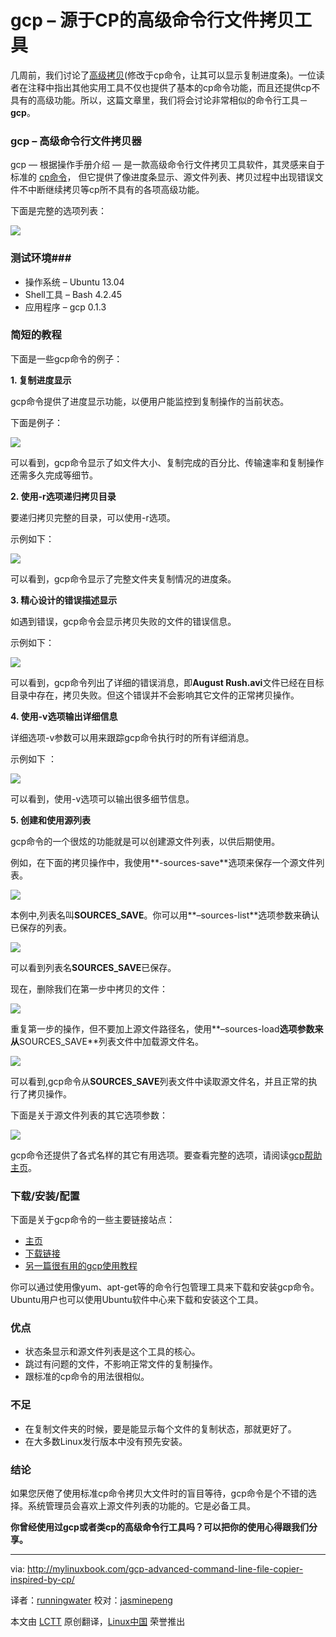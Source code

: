 gcp – 源于CP的高级命令行文件拷贝工具
================================================================================
几周前，我们讨论了[高级拷贝][1](修改于cp命令，让其可以显示复制进度条)。一位读者在注释中指出其他实用工具不仅也提供了基本的cp命令功能，而且还提供cp不具有的高级功能。所以，这篇文章里，我们将会讨论非常相似的命令行工具－**gcp**。

### gcp – 高级命令行文件拷贝器 ###

gcp — 根据操作手册介绍 — 是一款高级命令行文件拷贝工具软件，其灵感来自于标准的 [cp命令][2]， 但它提供了像进度条显示、源文件列表、拷贝过程中出现错误文件不中断继续拷贝等cp所不具有的各项高级功能。

下面是完整的选项列表：

![](http://mylinuxbook.com/wp-content/uploads/2013/10/gcp-main.png)

### 测试环境###

- 操作系统 – Ubuntu 13.04
- Shell工具 – Bash 4.2.45
- 应用程序 – gcp 0.1.3

### 简短的教程 ###

下面是一些gcp命令的例子：

**1. 复制进度显示**

gcp命令提供了进度显示功能，以便用户能监控到复制操作的当前状态。

下面是例子：

![](http://mylinuxbook.com/wp-content/uploads/2013/10/gcp-1.png)

可以看到，gcp命令显示了如文件大小、复制完成的百分比、传输速率和复制操作还需多久完成等细节。

**2. 使用-r选项递归拷贝目录**

要递归拷贝完整的目录，可以使用-r选项。

示例如下：

![](http://mylinuxbook.com/wp-content/uploads/2013/10/gcp-2.png)

可以看到，gcp命令显示了完整文件夹复制情况的进度条。

**3. 精心设计的错误描述显示**

如遇到错误，gcp命令会显示拷贝失败的文件的错误信息。

示例如下：

![](http://mylinuxbook.com/wp-content/uploads/2013/10/gcp-3.png)

可以看到，gcp命令列出了详细的错误消息，即**August Rush.avi**文件已经在目标目录中存在，拷贝失败。但这个错误并不会影响其它文件的正常拷贝操作。

**4. 使用-v选项输出详细信息**

详细选项-v参数可以用来跟踪gcp命令执行时的所有详细消息。

示例如下 ：

![](http://mylinuxbook.com/wp-content/uploads/2013/10/gcp-4.png)

可以看到，使用-v选项可以输出很多细节信息。

**5. 创建和使用源列表**

gcp命令的一个很炫的功能就是可以创建源文件列表，以供后期使用。

例如，在下面的拷贝操作中，我使用**-sources-save**选项来保存一个源文件列表。

![](http://mylinuxbook.com/wp-content/uploads/2013/10/gcp-5-1.png)

本例中,列表名叫**SOURCES_SAVE**。你可以用**–sources-list**选项参数来确认已保存的列表。

![](http://mylinuxbook.com/wp-content/uploads/2013/10/gcp-5-3.png)

可以看到列表名**SOURCES_SAVE**已保存。

现在，删除我们在第一步中拷贝的文件：

![](http://mylinuxbook.com/wp-content/uploads/2013/10/gcp-5-2.png)

重复第一步的操作，但不要加上源文件路径名，使用**–sources-load**选项参数来从**SOURCES_SAVE**列表文件中加载源文件名。

![](http://mylinuxbook.com/wp-content/uploads/2013/10/gcp-5-4.png)

可以看到,gcp命令从**SOURCES_SAVE**列表文件中读取源文件名，并且正常的执行了拷贝操作。

下面是关于源文件列表的其它选项参数：

![](http://mylinuxbook.com/wp-content/uploads/2013/10/gcp-5-5.png)

gcp命令还提供了各式名样的其它有用选项。要查看完整的选项，请阅读[gcp帮助主页][3]。

### 下载/安装/配置 ###

下面是关于gcp命令的一些主要链接站点：

- [主页][4]
- [下载链接][5]
- [另一篇很有用的gcp使用教程][6]

你可以通过使用像yum、apt-get等的命令行包管理工具来下载和安装gcp命令。Ubuntu用户也可以使用Ubuntu软件中心来下载和安装这个工具。

### 优点 ###

- 状态条显示和源文件列表是这个工具的核心。
- 跳过有问题的文件，不影响正常文件的复制操作。
- 跟标准的cp命令的用法很相似。

### 不足 ###

- 在复制文件夹的时候，要是能显示每个文件的复制状态，那就更好了。
- 在大多数Linux发行版本中没有预先安装。

### 结论 ###

如果您厌倦了使用标准cp命令拷贝大文件时的盲目等待，gcp命令是个不错的选择。系统管理员会喜欢上源文件列表的功能的。它是必备工具。

**你曾经使用过gcp或者类cp的高级命令行工具吗？可以把你的使用心得跟我们分享。**

--------------------------------------------------------------------------------

via: http://mylinuxbook.com/gcp-advanced-command-line-file-copier-inspired-by-cp/

译者：[runningwater](https://github.com/runningwater) 校对：[jasminepeng](https://github.com/jasminepeng)

本文由 [LCTT](https://github.com/LCTT/TranslateProject) 原创翻译，[Linux中国](http://linux.cn/) 荣誉推出

[1]:http://mylinuxbook.com/advanced-copy-cp-command/
[2]:http://www.cyberciti.biz/faq/cp-copy-command-in-unix-examples/
[3]:http://manpages.ubuntu.com/manpages/precise/en/man1/gcp.1.html
[4]:http://wiki.goffi.org/wiki/Gcp/en
[5]:http://wiki.goffi.org/wiki/Gcp/en
[6]:http://www.hecticgeek.com/2012/03/gcp-command-line-file-copy-ubuntu-linux/

